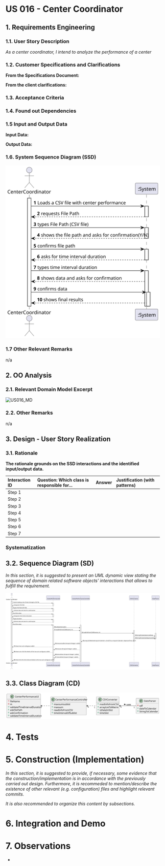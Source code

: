 # US 016 - Center Coordinator

## 1. Requirements Engineering

### 1.1. User Story Description

*As a center coordinator, I intend to analyze the performance of a center*

### 1.2. Customer Specifications and Clarifications

**From the Specifications Document:**



**From the client clarifications:**


### 1.3. Acceptance Criteria


### 1.4. Found out Dependencies


### 1.5 Input and Output Data

**Input Data:**


**Output Data:**


### 1.6. System Sequence Diagram (SSD)

![US016_SSD](US016_SSD.svg)


### 1.7 Other Relevant Remarks

n/a

## 2. OO Analysis

### 2.1. Relevant Domain Model Excerpt

![US016_MD](US016_MD.svg)

### 2.2. Other Remarks

n/a


## 3. Design - User Story Realization

### 3.1. Rationale

**The rationale grounds on the SSD interactions and the identified input/output data.**

| Interaction ID | Question: Which class is responsible for...                   | Answer              | Justification (with patterns)                                            |
|:---------------|:--------------------------------------------------------------|:--------------------|:-------------------------------------------------------------------------|
| Step 1  		     | 				                       |      |                                                                          |
| Step 2  		     | 			                  |  |                                                                          |
| Step 3  		     | 		                              |        |                                                                          |
| Step 4  		     | 						 |           |                                                                          |
| Step 5  		     | 						              |      |                                                                          |
| Step 6  		     | 					                                    |        |  |
| Step 7  		     | 						                          |    |                                                                          |

### Systematization ##


## 3.2. Sequence Diagram (SD)

*In this section, it is suggested to present an UML dynamic view stating the sequence of domain related software objects' interactions that allows to fulfill the requirement.*

![US016_SD](US016_SD.svg)

## 3.3. Class Diagram (CD)

![US016_CD](US016_CD.svg)

# 4. Tests



# 5. Construction (Implementation)

*In this section, it is suggested to provide, if necessary, some evidence that the construction/implementation is in accordance with the previously carried out design. Furthermore, it is recommeded to mention/describe the existence of other relevant (e.g. configuration) files and highlight relevant commits.*

*It is also recommended to organize this content by subsections.*

# 6. Integration and Demo



# 7. Observations

*